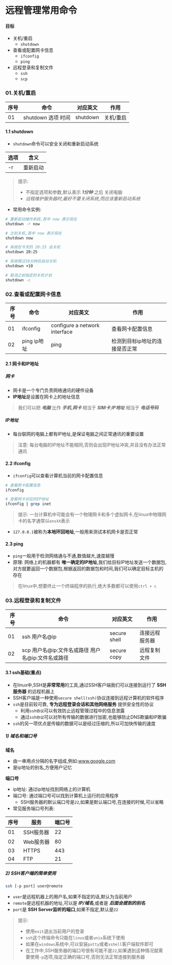 # 远程管理常用命令

#### 目标
* 关机/重启
  * `shutdown`
* 查看或配置网卡信息
  * `ifconfig`
  * `ping`
* 远程登录和复制文件
  * `ssh`
  * `scp`    


### 01.关机/重启
|序号|命令|对应英文|作用|
|---|-----|-----|-----|
|01|shutdown 选项 时间| shutdown|关机/重启|

#### 1.1 shutdown
* `shutdown`命令可以安全关闭和重新启动系统

|选项|含义|
|----|----|
|-r|重新启动|

> 提示:
> * 不指定选项和参数,默认表示 ***1分钟*** 之后 关闭电脑
> * *远程维护服务器时,最好不要关闭系统,而应该重新启动系统*

* 常用命令实例:
```bash
# 重新启动操作系统,其中 now 表示现在
shutdown -r now

# 立刻关机,其中 now 表示现在
shutdown now

# 系统在今天的 20:25 会关机
shutdown 20:25

# 系统再过10分钟后自动关机
shutdown +10

# 取消之前指定的关机计划
shutdown -c
```

### 02.查看或配置网卡信息
|序号|命令|对应英文|作用|
|---|----|------|----|
|01|ifconfig|configure a network interface|查看网卡配置信息|
|02|ping ip地址|ping|检测到目标ip地址的连接是否正常|

#### 2.1 网卡和IP地址
##### 网卡
* 网卡是一个专门负责网络通讯的硬件设备
* **IP地址**是设置在网卡上的地址信息
> 我们可以把 ***电脑*** 比作 ***手机***,***网卡*** 相当于 ***SIM卡***,***IP地址*** 相当于 ***电话号码***
##### IP地址
* 每台联网的电脑上都有IP地址,是保证电脑之间正常通讯的重要设置
> 注意: 每台电脑的IP地址不能相同,否则会出现IP地址冲突,并且没有办法正常通讯

#### 2.2 ifconfig
* `ifconfig`可以查看计算机当前的网卡配置信息
```bash
# 查看网卡配置信息
ifconfig

# 查看网卡对应的IP地址
ifconfig | grep inet
```
> 提示: 一台计算机中可能会有一个物理网卡和多个虚拟网卡,在linux中物理网卡的名字通常以`ensXX`表示
* `127.0.0.1`被称为**本地环回地址**,一般用来测试本机网卡是否正常

#### 2.3 ping
* `ping`一般用于检测网络通与不通,数值越大,速度越慢
* 原理: 网络上的机器都有 **唯一确定的IP地址**,我们给目标IP地址发送一个数据包,对方就要返回一个数据包,根据返回的数据包和时间,我们可以确定目标主机的存在
> 在linux中,想要终止一个终端程序的执行,绝大多数都可以使用`ctrl + c`


### 03.远程登录和复制文件

|序号|命令|对应英文|作用|
|----|-----|------|------|
|01|ssh 用户名@ip|secure shell|连接远程服务器|
|02|scp 用户名@ip:文件名或路径 用户名@ip:文件名或路径|secure copy|远程复制文件|

#### 3.1 ssh基础(重点)
* 在linux中,SSH是**非常常用**的工具,通过SSH客户端我们可以连接到运行了 **SSH服务器** 的远程机器上
* SSH客户端是一种使用`secure shell(ssh)`协议连接到远程计算机的软件程序
* `ssh`是目前较可靠, **专为远程登录会话和其他网络服务** 提供安全性的协议
  * 利用`ssh协议`可以有效防止远程管理过程中的信息泄露
  * 通过`ssh协议`可以对所有传输的数据进行加密,也能够防止DNS欺骗和IP欺骗
* `ssh`的另一项优点是传输的数据可以是经过压缩的,所以可加快传输的速度

##### 1) 域名和端口号
**域名**
* 由一串用点分隔的名字组成,例如:www.google.com
* 是ip地址的别名,方便用户记忆

**端口号**
* ip地址: 通过ip地址找到网络上的计算机
* 端口号: 通过端口号可以找到计算机上运行的应用程序
  * SSH服务器的默认端口号是`22`,如果是默认端口号,在连接的时候,可以省略
* 常见服务端口号列表:

|序号|服务|端口号|
|---|----|-----|
|01|SSH服务器|22|
|02|Web服务器|80|
|03|HTTPS|443|
|04|FTP|21|


##### 2) SSH客户端的简单使用
```bash
ssh [-p port] user@remote
```
* `user`是远程机器上的用户名,如果不指定的话,默认为当前用户
* `remote`是远程机器的地址,可以是 ***IP/域名***,或者是 ***后面会提到的别名***
* `port`是 **SSH Server监听的端口**,如果不指定,默认是`22`

> 提示:
> * 使用`exit`退出当前用户的登录
> * `ssh`这个终端命令只能在`linux`或者`unix`系统下使用
> * 如果在`windows`系统中,可以安装`putty`或者`xshell`客户端软件即可
> * 在工作中,SSH服务器的端口号很有可能不是`22`,如果遇到这种情况就需要使用`-p`选项,指定正确的端口号,否则无法正常连接到服务器
